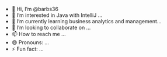 - 👋 Hi, I’m @barbs36
- 👀 I’m interested in Java with IntelliJ ...
- 🌱 I’m currently learning business analytics and management...
- 💞️ I’m looking to collaborate on ...
- 📫 How to reach me ...
- 😄 Pronouns: ...
- ⚡ Fun fact: ...

<!---
barbs36/barbs36 is a ✨ special ✨ repository because its `README.md` (this file) appears on your GitHub profile.
You can click the Preview link to take a look at your changes.
--->
